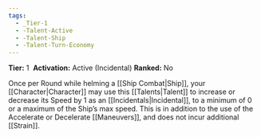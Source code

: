 ```yaml
---
tags:
  - _Tier-1
  - -Talent-Active
  - -Talent-Ship
  - -Talent-Turn-Economy
---
```

**Tier:** 1 
**Activation:** Active (Incidental)
**Ranked:** No 

Once per Round while helming a [[Ship Combat|Ship]], your [[Character|Character]] may use this [[Talents|Talent]] to increase or decrease its Speed by 1 as an [[Incidentals|Incidental]], to a minimum of 0 or a maximum of the Ship’s max speed. This is in addition to the use of the Accelerate or Decelerate [[Maneuvers]], and does not incur additional [[Strain]].
